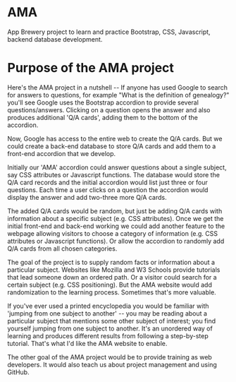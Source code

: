 # AMA

App Brewery project to learn and practice Bootstrap, CSS, Javascript, backend database development.



# Purpose of the AMA project

Here's the AMA project in a nutshell -- If anyone has used Google to search for answers to questions, for example "What is the definition of genealogy?" you'll see Google uses the Bootstrap accordion to provide several questions/answers. Clicking on a question opens the answer and also produces additional 'Q/A cards', adding them to the bottom of the accordion.

Now, Google has access to the entire web to create the Q/A cards. But we could create a back-end database to store Q/A cards and add them to a front-end accordion that we develop.

Initially our 'AMA' accordion could answer questions about a single subject, say CSS attributes or Javascript functions. The database would store the Q/A card records and the initial accordion would list just three or four questions. Each time a user clicks on a question the accordion would display the answer and add two-three more Q/A cards.

The added Q/A cards would be random, but just be adding Q/A cards with information about a specific subject (e.g. CSS attributes). Once we get the initial front-end and back-end working we could add another feature to the webpage allowing visitors to choose a category of information (e.g. CSS attributes or Javascript functions). Or allow the accordion to randomly add Q/A cards from all chosen categories.

The goal of the project is to supply random facts or information about a particular subject. Websites like Mozilla and W3 Schools provide tutorials that lead someone down an ordered path. Or a visitor could search for a certain subject (e.g. CSS positioning). But the AMA website would add randomization to the learning process. Sometimes that's more valuable.

If you've ever used a printed encyclopedia you would be familiar with 'jumping from one subject to another' -- you may be reading about a particular subject that mentions some other subject of interest; you find yourself jumping from one subject to another. It's an unordered way of learning and produces different results from following a step-by-step tutorial. That's what I'd like the AMA website to enable.

The other goal of the AMA project would be to provide training as web developers. It would also teach us about project management and using GitHub.

